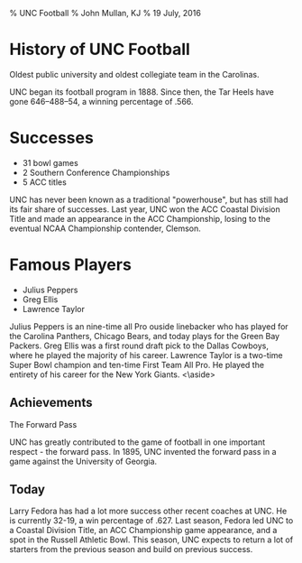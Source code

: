 % UNC Football
% John Mullan, KJ 
% 19 July, 2016

# History of UNC Football
Oldest public university and oldest collegiate team in the Carolinas.  

<aside class="notes">
UNC began its football program in 1888.  Since then, the Tar Heels have gone 646–488–54, a winning percentage of .566.
</aside>

# Successes 
* 31 bowl games
* 2 Southern Conference Championships
* 5 ACC titles

<aside class="notes">
UNC has never been known as a traditional "powerhouse", but has still had its fair share of successes.  Last year, UNC won the ACC Coastal Division Title and made an appearance in the ACC Championship, losing to the eventual NCAA Championship contender, Clemson. 
</aside>

# Famous Players
* Julius Peppers
* Greg Ellis
* Lawrence Taylor 

<aside class="notes">
Julius Peppers is an nine-time all Pro ouside linebacker who has played for the Carolina Panthers, Chicago Bears, and today plays for the Green Bay Packers.
Greg Ellis was a first round draft pick to the Dallas Cowboys, where he played the majority of his career. 
Lawrence Taylor is a two-time Super Bowl champion and ten-time First Team All Pro.  He played the entirety of his career for the New York Giants.  
<\aside>

# Achievements

The Forward Pass 

<aside class="notes">
UNC has greatly contributed to the game of football in one important respect - the forward pass.  
In 1895, UNC invented the forward pass in a game against the University of Georgia.  
</aside>

# Today

<aside class="notes">
Larry Fedora has had a lot more success other recent coaches at UNC. He is currently 32-19, a win percentage of .627.  
Last season, Fedora led UNC to a Coastal Division Title, an ACC Championship game appearance, and a spot in the Russell Athletic Bowl.  
This season, UNC expects to return a lot of starters from the previous season and build on previous success.  
</aside> 